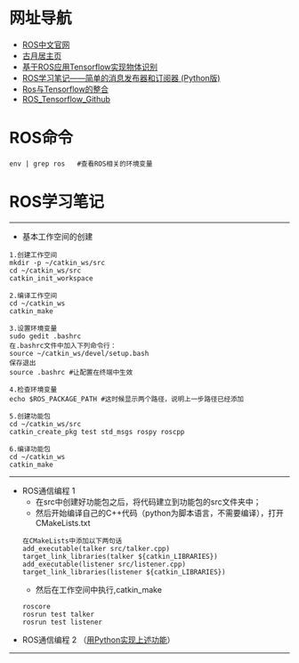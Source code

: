# 网址导航
- [ROS中文官网](http://wiki.ros.org/cn)
- [古月居主页](http://www.guyuehome.com/)
- [基于ROS应用Tensorflow实现物体识别](https://blog.csdn.net/qq_37464350/article/details/81009695)
- [ROS学习笔记——简单的消息发布器和订阅器 (Python版)](https://blog.csdn.net/florida_tang/article/details/79601168)
- [Ros与Tensorflow的整合](https://blog.csdn.net/xuanlvxin/article/details/80325736)
- [ROS_Tensorflow_Github](https://github.com/cong/ros_tensorflow)

# ROS命令
```shell
env | grep ros   #查看ROS相关的环境变量
```

# ROS学习笔记
---
- 基本工作空间的创建
```shell
1.创建工作空间
mkdir -p ~/catkin_ws/src
cd ~/catkin_ws/src
catkin_init_workspace

2.编译工作空间
cd ~/catkin_ws
catkin_make

3.设置环境变量
sudo gedit .bashrc
在.bashrc文件中加入下列命令行：
source ~/catkin_ws/devel/setup.bash
保存退出
source .bashrc #让配置在终端中生效

4.检查环境变量
echo $ROS_PACKAGE_PATH #这时候显示两个路径，说明上一步路径已经添加

5.创建功能包
cd ~/catkin_ws/src
catkin_create_pkg test std_msgs rospy roscpp

6.编译功能包
cd ~/catkin_ws
catkin_make
```
---
- ROS通信编程 1
  - 在src中创建好功能包之后，将代码建立到功能包的src文件夹中；
  - 然后开始编译自己的C++代码（python为脚本语言，不需要编译），打开CMakeLists.txt
  ```shell
  在CMakeLists中添加以下两句话
  add_executable(talker src/talker.cpp)
  target_link_libraries(talker ${catkin_LIBRARIES})
  add_executable(listener src/listener.cpp)
  target_link_libraries(listener ${catkin_LIBRARIES})
  ```
  - 然后在工作空间中执行,catkin_make
  ```shell
  roscore
  rosrun test talker
  rosrun test listener
  ```
 - ROS通信编程 2 （[用Python实现上述功能](https://www.cnblogs.com/sea-stream/p/10246046.html)）
 ---
